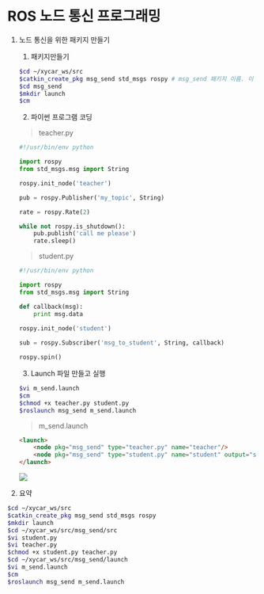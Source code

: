 # ROS 노드 통신 프로그래밍

1. 노드 통신을 위한 패키지 만들기

    1) 패키지만들기

    ```bash
    $cd ~/xycar_ws/src
    $catkin_create_pkg msg_send std_msgs rospy # msg_send 패키지 이름. 이 패키지가 의존하고 있는 다른 패키지들을 나열
    $cd msg_send
    $mkdir launch
    $cm
    ```

    2) 파이썬 프로그램 코딩


    > teacher.py

    ```python
    #!/usr/bin/env python                       

    import rospy                                
    from std_msgs.msg import String             

    rospy.init_node('teacher')                  

    pub = rospy.Publisher('my_topic', String)   

    rate = rospy.Rate(2)                        

    while not rospy.is_shutdown():              
        pub.publish('call me please')          
        rate.sleep()   
    ```                        

    > student.py

    ```python
    #!/usr/bin/env python                                  

    import rospy                                            
    from std_msgs.msg import String                         

    def callback(msg):                                     
        print msg.data                                      
        
    rospy.init_node('student')                              

    sub = rospy.Subscriber('msg_to_student', String, callback)    

    rospy.spin()                                            
    ```

    3) Launch 파일 만들고 실행

    ```bash
    $vi m_send.launch
    $cm
    $chmod +x teacher.py student.py
    $roslaunch msg_send m_send.launch
    ```
    > m_send.launch
    ```html
    <launch>
        <node pkg="msg_send" type="teacher.py" name="teacher"/>
        <node pkg="msg_send" type="student.py" name="student" output="screen"/>
    </launch>
    ```

    ![](2022-03-01-16-02-34.png)


2. 요약

```bash
$cd ~/xycar_ws/src
$catkin_create_pkg msg_send std_msgs rospy
$mkdir launch
$cd ~/xycar_ws/src/msg_send/src
$vi student.py
$vi teacher.py
$chmod +x student.py teacher.py
$cd ~/xycar_ws/src/msg_send/launch
$vi m_send.launch
$cm
$roslaunch msg_send m_send.launch